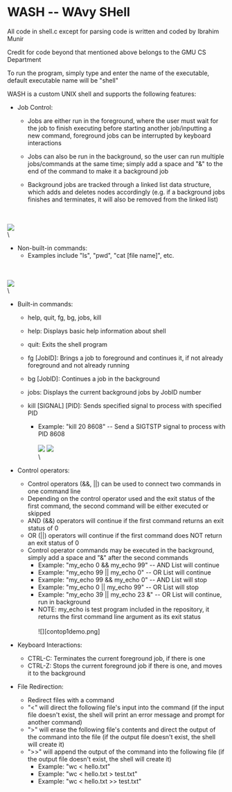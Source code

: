 # WASH -- WAvy SHell
 
 All code in shell.c except for parsing code is written and coded by Ibrahim Munir
 
 Credit for code beyond that mentioned above belongs to the GMU CS Department
 
 
To run the program, simply type and enter the name of the executable, default executable name will be "shell"


 WASH is a custom UNIX shell and supports the following features:
 
 - Job Control:
   - Jobs are either run in the foreground, where the user must wait for the job to finish executing  before starting another job/inputting a new command, foreground jobs can be interrupted by keyboard interactions
   
   - Jobs can also be run in the background, so the user can run multiple jobs/commands at the same time; simply add a space and "&" to the end of the command to make it a background job
   
   - Background jobs are tracked through a linked list data structure, which adds and deletes nodes accordingly (e.g. if a background jobs finishes and terminates, it will also be removed from the linked list)
 
 \
 \
 ![](jobcontroldemo.png)
 \
 \
 
 - Non-built-in commands:
   - Examples include "ls", "pwd", "cat [file name]", etc.
 
 \
 \
 ![](nbicmddemo.png)
 \
 \
 
 - Built-in commands:
    - help, quit, fg, bg, jobs, kill
    
    - help: Displays basic help information about shell
    
    - quit: Exits the shell program
    
    - fg [JobID]: Brings a job to foreground and continues it, if not already foreground and not already running

    - bg [JobID]: Continues a job in the background
    
    - jobs: Displays the current background jobs by JobID number
    
    - kill [SIGNAL] [PID]: Sends specified signal to process with specified PID
       - Example: "kill 20 8608" -- Send a SIGTSTP signal to process with PID 8608
  \
  \
  ![](helpquitdemo.png)
  ![](bicmddemo.png)
  \
  \
  
  
  
  
 - Control operators:
   - Control operators (&&, ||) can be used to connect two commands in one command line
   - Depending on the control operator used and the exit status of the first command, the second command will be either executed or skipped
   - AND (&&) operators will continue if the first command returns an exit status of 0
   - OR (||) operators will continue if the first command does NOT return an exit status of 0
   - Control operator commands may be executed in the background, simply add a space and "&" after the second commands
     - Example: "my_echo 0 && my_echo 99" -- AND List will continue
     - Example: "my_echo 99 || my_echo 0" -- OR List will continue
     - Example: "my_echo 99 && my_echo 0" -- AND List will stop
     - Example: "my_echo 0 || my_echo 99" -- OR List will stop
     - Example: "my_echo 39 || my_echo 23 &" -- OR List will continue, run in background
     - NOTE: my_echo is test program included in the repository, it returns the first command line argument as its exit status
 \
 \
 ![][contop1demo.png]
 
 - Keyboard Interactions:
   - CTRL-C: Terminates the current foreground job, if there is one
   - CTRL-Z: Stops the current foreground job if there is one, and moves it to the background
   

  - File Redirection:
    - Redirect files with a command
    - "<" will direct the following file's input into the command (if the input file doesn't exist, the shell will print an error message and prompt for another command)
    - ">" will erase the following file's contents and direct the output of the command into the file (if the output file doesn't exist, the shell will create it)
    - ">>" will append the output of the command into the following file (if the output file doesn't exist, the shell will create it)
      - Example: "wc < hello.txt"
      - Example: "wc < hello.txt > test.txt"
      - Example: "wc < hello.txt >> test.txt"

      

